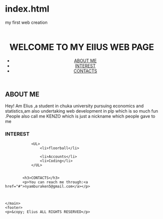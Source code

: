 # index.html
my first web creation
<!DOCTYPE html>
<html>
<header>
    <title>Elius web </title>
</header>
<body>
    <header>
        <H1>WELCOME TO MY ElIUS WEB PAGE</H1>
        <nav>
        <ul>
            <li><a href="#">ABOUT ME</a></li>
            <li><a href="#">INTEREST</a></li>
            <li><a href="#">CONTACTS</a></li>
        </ul>
    </nav>
    </header>
    <main>
        <h2>ABOUT ME</h2>
        <p>Hey! Am Elius ,a student in chuka university pursuing economics and statistics,am also undertaking web development in plp which is so much fun
            .People also call me KENZO which is just a nickname which people gave to me  </p>
            <h3>INTEREST</h3>
            
                <UL>
                    <li>floorball</li>
                    
                    <li>Accounts</li>
                    <li>Coding</li>
                </UL>
            
            
            <h3>CONTACTS</h3>
            <p>You can reach me through:<a href="#">nyamburaken5@gmail.com</a></p>
            
            
            
    </main>
    <footer>
    <p>&copy; Elius ALL RIGHTS RESERVED</p>
</footer>
</body>
</html>
